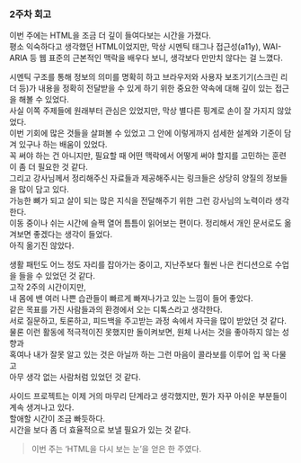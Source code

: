 <!-- 여기에 2주차 회고 내용을 작성해주세요 -->
### 2주차 회고

이번 주에는 HTML을 조금 더 깊이 들여다보는 시간을 가졌다.  
평소 익숙하다고 생각했던 HTML이었지만, 막상 시멘틱 태그나 접근성(a11y), WAI-ARIA 등 웹 표준의 근본적인 맥락을 배우다 보니, 생각보다 만만치 않다는 걸 느꼈다.  

시멘틱 구조를 통해 정보의 의미를 명확히 하고 브라우저와 사용자 보조기기(스크린 리더 등)가 내용을 정확히 전달받을 수 있게 하기 위한 중요한 약속에 대해 깊이 있는 접근을 해볼 수 있었다.  
사실 이쪽 주제들에 원래부터 관심은 있었지만, 막상 별다른 핑계로 손이 잘 가지지 않았었다.  
이번 기회에 많은 것들을 살펴볼 수 있었고 그 안에 이렇게까지 섬세한 설계와 기준이 담겨 있구나 하는 배움이 있었다.  
꼭 써야 하는 건 아니지만, 필요할 때 어떤 맥락에서 어떻게 써야 할지를 고민하는 훈련이 좀 더 필요한 것 같다.  
그리고 강사님께서 정리해주신 자료들과 제공해주시는 링크들은 상당히 양질의 정보들을 많이 담고 있다.  
가능한 뼈가 되고 살이 되는 많은 지식을 전달해주기 위한 그런 강사님의 노력이라 생각한다.  
이동 중이나 쉬는 시간에 슬쩍 열어 틈틈이 읽어보는 편이다. 정리해서 개인 문서로도 옮겨보면 좋겠다는 생각이 들었다.  
아직 옮기진 않았다.  

생활 패턴도 어느 정도 자리를 잡아가는 중이고, 지난주보다 훨씬 나은 컨디션으로 수업을 들을 수 있었던 것 같다.  
고작 2주의 시간이지만,  
내 몸에 밴 여러 나쁜 습관들이 빠르게 빠져나가고 있는 느낌이 들어 좋았다.  
같은 목표를 가진 사람들과의 환경에서 오는 디톡스라고 생각한다.  
서로 질문하고, 토론하고, 피드백을 주고받는 과정 속에서 자극을 많이 받았던 것 같다.  
물론 이런 활동에 적극적이진 못했지만 돌이켜보면, 원체 나서는 것을 좋아하지 않는 성향과  
혹여나 내가 잘못 알고 있는 것은 아닐까 하는 그런 마음이 콜라보를 이루어 입 꾹 다물고  
아무 생각 없는 사람처럼 있었던 것 같다.  

사이드 프로젝트는 이제 거의 마무리 단계라고 생각했지만, 뭔가 자꾸 아쉬운 부분들이 계속 생겨나고 있다.  
할애할 시간이 조금 빠듯하다.  
시간을 보다 좀 더 효율적으로 보낼 필요가 있는 것 같다.  

> 이번 주는 ‘HTML을 다시 보는 눈’을 얻은 한 주였다.
